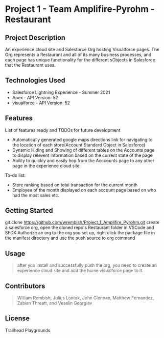 # Project 1 - Team Amplifire-Pyrohm - Restaurant

## Project Description

An experience cloud site and Salesforce Org hosting Visualforce pages. The Org represents a Restaurant and all of its many business processes, and each page has unique functionality for the different sObjects in Salesforce that the Restaurant uses.

## Technologies Used

* Salesforce Lightning Experience - Summer 2021
* Apex - API Version: 52
* visualforce - API Version: 52

## Features

List of features ready and TODOs for future development
* Automatically generated google maps directions link for navigating to the location of each store(Account Standard Object in Salesforce)
* Dynamic Hiding and Showing of different tables on the Accounts page to display relevent information based on the current state of the page
* Ability to quickly and easily hop from the Acccounts page to any other page in the experience cloud site

To-do list:
* Store ranking based on total transaction for the current month
* Employee of the month displayed on each account page based on who had the most sales etc.

## Getting Started
   
git clone https://github.com/wrembish/Project_1_Amplifire_Pyrohm.git
create a salesforce org, open the cloned repo's Restaurant folder in VSCode and SFDX:Authorize an org to the org you set up, right click the package file in the manifest directory and use the push source to org command

## Usage

> after you install and successfully push the org, you need to create an experience cloud site and add the home visualforce page to it.

## Contributors

> William Rembish, Julius Lontok, John Glennan, Matthew Fernandez, Zabian Threatt, and Veselin Georgiev

## License

Trailhead Playgrounds


